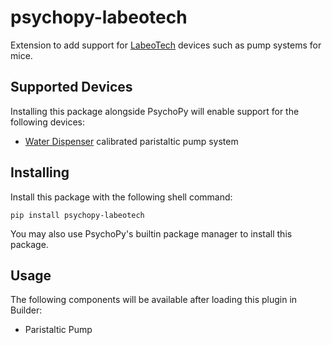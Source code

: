 # psychopy-labeotech

Extension to add support for [LabeoTech](https://www.labeotech.com) devices such as pump systems for mice.

## Supported Devices

Installing this package alongside PsychoPy will enable support for the following devices:

* [Water Dispenser](https://www.labeotech.com/product/water-dispenser/) calibrated paristaltic pump system
    
## Installing

Install this package with the following shell command:

    pip install psychopy-labeotech

You may also use PsychoPy's builtin package manager to install this package.

## Usage

The following components will be available after loading this plugin in Builder:

* Paristaltic Pump
